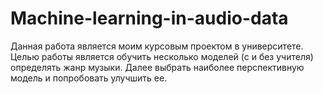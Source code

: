 # Machine-learning-in-audio-data

Данная работа является моим курсовым проектом в университете.
Целью работы является обучить несколько моделей (с и без учителя) определять жанр музыки. 
Далее выбрать наиболее перспективную модель и попробовать улучшить ее.
